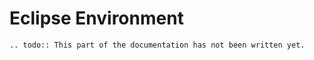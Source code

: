 # Eclipse Environment

```eval_rst
.. todo:: This part of the documentation has not been written yet.
```
